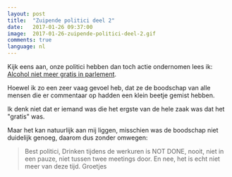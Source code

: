 ```yaml
---
layout: post
title:  "Zuipende politici deel 2"
date:   2017-01-26 09:37:00
image:  2017-01-26-zuipende-politici-deel-2.gif
comments: true
language: nl
---
```


Kijk eens aan, onze politici hebben dan toch actie ondernomen lees ik: [Alcohol niet meer gratis in parlement](http://www.standaard.be/cnt/dmf20170125_02694762).

Hoewel ik zo een zeer vaag gevoel heb, dat ze de boodschap van alle mensen die er commentaar op hadden een klein
beetje gemist hebben.

Ik denk niet dat er iemand was die het ergste van de hele zaak was dat het "gratis" was.

Maar het kan natuurlijk aan mij liggen, misschien was de boodschap niet duidelijk genoeg, daarom dus zonder omwegen:

> Best politici,
> Drinken tijdens de werkuren is NOT DONE, nooit, niet in een pauze, niet tussen twee meetings door.
> En nee, het is echt niet meer van deze tijd.
> Groetjes

